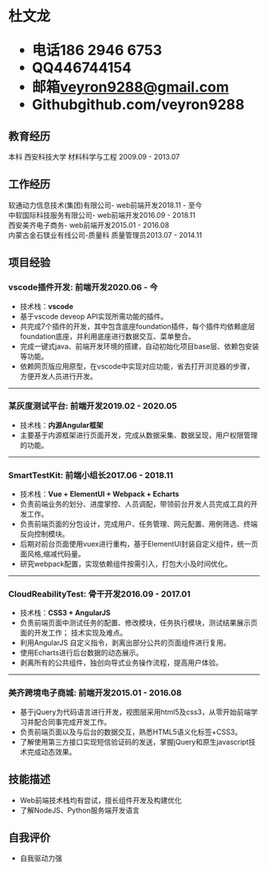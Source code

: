 <h1>
  <span>杜文龙</span>
  <ul>
    <li><span>电话</span>186 2946 6753</li>
    <li><span>QQ</span>446744154</li>
    <li><span>邮箱</span><a href="mailto:veyron9288@gmail.com">veyron9288@gmail.com</a></li>
    <li><span>Github</span><a>github.com/veyron9288</a></li>
  </ul>
</h1>

## 教育经历

本科 西安科技大学 材料科学与工程 <span class="right">2009.09 - 2013.07</span>

## 工作经历

软通动力信息技术(集团)有限公司- web前端开发<span class="right">2018.11 - 至今</span><br>
中软国际科技服务有限公司- web前端开发<span class="right">2016.09 - 2018.11</span><br>
西安美齐电子商务- web前端开发<span class="right">2015.01 - 2016.08</span><br>
内蒙古金石镁业有线公司-质量科 质量管理员<span class="right">2013.07 - 2014.11</span><br>


## 项目经验

### vscode插件开发<span class="role">:&nbsp;前端开发</span><span class="right">2020.06 - 今</span>

- 技术栈：**vscode**
- 基于vscode deveop API实现所需功能的插件。
- 共完成7个插件的开发，其中包含底座foundation插件，每个插件均依赖底层foundation底座，并利用底座进行数据交互、菜单整合。
- 完成一键式java、前端开发环境的搭建，自动初始化项目base层、依赖包安装等功能。
- 依赖网页版应用原型，在vscode中实现对应功能，省去打开浏览器的步骤，方便开发人员进行开发。

---

### 某灰度测试平台<span class="role">:&nbsp;前端开发</span><span class="right">2019.02 - 2020.05</span>

- 技术栈：**内源Angular框架**
- 主要基于内源框架进行页面开发，完成从数据采集、数据呈现，用户权限管理的功能。

---

### SmartTestKit<span class="role">:&nbsp;前端小组长</span><span class="right">2017.06 - 2018.11</span>

- 技术栈：**Vue + ElementUI + Webpack + Echarts**
- 负责前端业务的划分、进度掌控、人员调配，带领前台开发人员完成工具的开发工作。
- 负责前端页面的分包设计，完成用户、任务管理、网元配置、用例筛选、终端反向控制模块。
- 后期对前台页面使用vuex进行重构，基于ElementUI封装自定义组件，统一页面风格,缩减代码量。
- 研究webpack配置，实现依赖组件按需引入，打包大小及时间优化。

---

### CloudReabilityTest<span class="role">:&nbsp;骨干开发</span><span class="right">2016.09 - 2017.01</span>

- 技术栈：**CSS3 + AngularJS**
- 负责前端页面中测试任务的配置、修改模块，任务执行模块，测试结果展示页面的开发工作；
技术实现及难点。
- 利用AngularJS 自定义指令，剥离出部分公共的页面组件进行复用。
- 使用Echarts进行后台数据的动态展示。
- 剥离所有的公共组件，独创向导式业务操作流程，提高用户体验。

---

### 美齐跨境电子商城<span class="role">:&nbsp;前端开发</span><span class="right">2015.01 - 2016.08</span>

- 基于jQuery为代码语言进行开发，视图层采用html5及css3，从零开始前端学习并配合同事完成开发工作。
- 负责前端页面以及与后台的数据交互，熟悉HTML5语义化标签+CSS3。
- 了解使用第三方接口实现短信验证码的发送，掌握jQuery和原生javascript技术完成动态效果。

## 技能描述

- Web前端技术栈均有尝试，擅长组件开发及构建优化
- 了解NodeJS、Python服务端开发语言

## 自我评价

- 自我驱动力强
